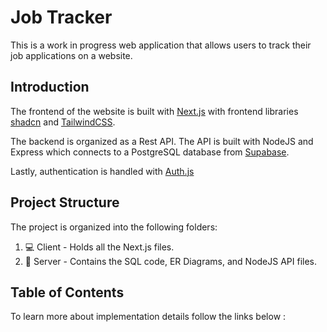 # Job Tracker

This is a work in progress web application that allows users to track their job applications on a website.

## Introduction

The frontend of the website is built with [Next.js](https://nextjs.org/) with frontend libraries [shadcn](https://ui.shadcn.com/) and [TailwindCSS](https://tailwindcss.com/).

The backend is organized as a Rest API. The API is built with NodeJS and Express which connects to a PostgreSQL database from [Supabase](https://supabase.com/).

Lastly, authentication is handled with [Auth.js](https://authjs.dev/)

## Project Structure

The project is organized into the following folders:

1. :computer: Client - Holds all the Next.js files.
2. :electric_plug: Server - Contains the SQL code, ER Diagrams, and NodeJS API files.

## Table of Contents

To learn more about implementation details follow the links below :
